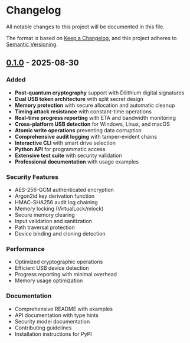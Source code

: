 # Changelog

All notable changes to this project will be documented in this file.

The format is based on [Keep a Changelog](https://keepachangelog.com/en/1.0.0/),
and this project adheres to [Semantic Versioning](https://semver.org/spec/v2.0.0.html).

## [0.1.0] - 2025-08-30

### Added
- **Post-quantum cryptography** support with Dilithium digital signatures
- **Dual USB token architecture** with split secret design
- **Memory protection** with secure allocation and automatic cleanup
- **Timing attack resistance** with constant-time operations
- **Real-time progress reporting** with ETA and bandwidth monitoring
- **Cross-platform USB detection** for Windows, Linux, and macOS
- **Atomic write operations** preventing data corruption
- **Comprehensive audit logging** with tamper-evident chains
- **Interactive CLI** with smart drive selection
- **Python API** for programmatic access
- **Extensive test suite** with security validation
- **Professional documentation** with usage examples

### Security Features
- AES-256-GCM authenticated encryption
- Argon2id key derivation function
- HMAC-SHA256 audit log chaining
- Memory locking (VirtualLock/mlock)
- Secure memory clearing
- Input validation and sanitization
- Path traversal protection
- Device binding and cloning detection

### Performance
- Optimized cryptographic operations
- Efficient USB device detection
- Progress reporting with minimal overhead
- Memory usage optimization

### Documentation
- Comprehensive README with examples
- API documentation with type hints
- Security model documentation
- Contributing guidelines
- Installation instructions for PyPI

[0.1.0]: https://github.com/Johnsonajibi/PostQuantum-DualUSB-Token-Library/releases/tag/v0.1.0
